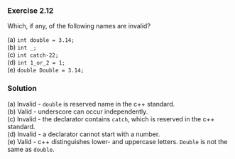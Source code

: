 ### Exercise 2.12

Which, if any, of the following names are invalid?

(a) `int double = 3.14;`\
(b) `int _;`\
(c) `int catch-22;`\
(d) `int 1_or_2 = 1;`\
(e) `double Double = 3.14;`


### Solution

(a) Invalid - `double` is reserved name in the c++ standard.\
(b) Valid - underscore can occur independently.\
(c) Invalid - the declarator contains `catch`, which is reserved in the c++ standard.\
(d) Invalid - a declarator cannot start with a number.\
(e) Valid - c++ distinguishes lower- and uppercase letters. `Double` is not the same as `double`.
